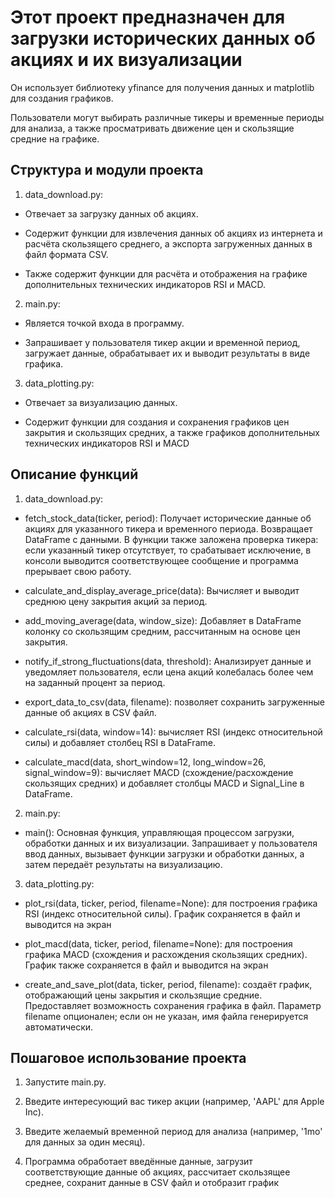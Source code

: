 Этот проект предназначен для загрузки исторических данных об акциях и их визуализации 
=====================================================================================
Он использует библиотеку yfinance для получения данных и matplotlib для создания графиков. 

Пользователи могут выбирать различные тикеры и временные периоды для анализа, а также просматривать движение цен и скользящие средние на графике.

Структура и модули проекта
--------------------------

1. data_download.py:

- Отвечает за загрузку данных об акциях.

- Содержит функции для извлечения данных об акциях из интернета и расчёта скользящего среднего, а экспорта загруженных данных в файл формата CSV. 
- Также содержит функции для расчёта и отображения на графике дополнительных технических индикаторов RSI и MACD. 



2. main.py:

- Является точкой входа в программу.

- Запрашивает у пользователя тикер акции и временной период, загружает данные, обрабатывает их и выводит результаты в виде графика.



3. data_plotting.py:

- Отвечает за визуализацию данных.

- Содержит функции для создания и сохранения графиков цен закрытия и скользящих средних, а также графиков дополнительных технических индикаторов RSI и MACD


Описание функций
----------------


1. data_download.py:

- fetch_stock_data(ticker, period): Получает исторические данные об акциях для указанного тикера и временного периода. Возвращает DataFrame с данными. В функции также заложена проверка тикера: если указанный тикер отсутствует, то срабатывает исключение, в консоли выводится соответствующее сообщение и программа прерывает свою работу.

- calculate_and_display_average_price(data): Вычисляет и выводит среднюю цену закрытия акций за период.
  
- add_moving_average(data, window_size): Добавляет в DataFrame колонку со скользящим средним, рассчитанным на основе цен закрытия.

- notify_if_strong_fluctuations(data, threshold): Анализирует данные и уведомляет пользователя, если цена акций колебалась более чем на заданный процент за период.
 
- export_data_to_csv(data, filename): позволяет сохранить загруженные данные об акциях в CSV файл.

- calculate_rsi(data, window=14): вычисляет RSI (индекс относительной силы) и добавляет столбец RSI в DataFrame.
 
- calculate_macd(data, short_window=12, long_window=26, signal_window=9): вычисляет MACD (схождение/расхождение скользящих средних) и добавляет столбцы MACD и Signal_Line в DataFrame.



2. main.py:

- main(): Основная функция, управляющая процессом загрузки, обработки данных и их визуализации. Запрашивает у пользователя ввод данных, вызывает функции загрузки и обработки данных, а затем передаёт результаты на визуализацию.



3. data_plotting.py:

- plot_rsi(data, ticker, period, filename=None): для построения графика RSI (индекс относительной силы). График сохраняется в файл и выводится на экран
 
- plot_macd(data, ticker, period, filename=None): для построения графика MACD (схождения и расхождения скользящих средних). График также сохраняется в файл и выводится на экран
 
- create_and_save_plot(data, ticker, period, filename): создаёт график, отображающий цены закрытия и скользящие средние. Предоставляет возможность сохранения графика в файл. Параметр filename опционален; если он не указан, имя файла генерируется автоматически.


Пошаговое использование проекта
-------------------------------
1. Запустите main.py.

2. Введите интересующий вас тикер акции (например, 'AAPL' для Apple Inc).

3. Введите желаемый временной период для анализа (например, '1mo' для данных за один месяц).

4. Программа обработает введённые данные, загрузит соответствующие данные об акциях, рассчитает скользящее среднее, сохранит данные в CSV файл и отобразит график
